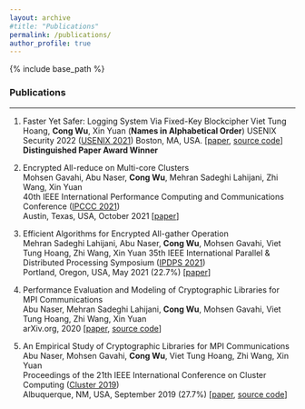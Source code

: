 ```yaml
---
layout: archive
#title: "Publications"
permalink: /publications/
author_profile: true
---
```

{% include base_path %}


### Publications
---

1. Faster Yet Safer: Logging System Via Fixed-Key Blockcipher
   Viet Tung Hoang, **Cong Wu**, Xin Yuan (**Names in Alphabetical Order**)
   USENIX Security 2022 ([USENIX 2021](https://www.usenix.org/conference/usenixsecurity22)) 
   Boston, MA, USA.  [[paper](https://www.usenix.org/system/files/sec22-hoang.pdf), [source code](https://github.com/TsongW/QuickLog)]
   **Distinguished Paper Award Winner**   

2. Encrypted All-reduce on Multi-core Clusters   
   Mohsen Gavahi, Abu Naser, **Cong Wu**, Mehran Sadeghi Lahijani, Zhi Wang, Xin Yuan   
   40th IEEE International Performance Computing and Communications Conference ([IPCCC 2021](https://www.ipccc.org/ipccc2021/main.php?page=1))   
   Austin, Texas, USA, October 2021 [[paper](https://ww2.cs.fsu.edu/~gavahi/publications.php_files/Encrypted_All-reduce_on_Multi-core_Clusters.pdf)]

3. Efficient Algorithms for Encrypted All-gather Operation   
   Mehran Sadeghi Lahijani, Abu Naser, **Cong Wu**, Mohsen Gavahi, Viet Tung Hoang, Zhi Wang, Xin Yuan 
   35th IEEE International Parallel &  Distributed Processing Symposium ([IPDPS 2021](https://www.ipdps.org/))   
   Portland, Oregon, USA, May 2021 (22.7%) [[paper](https://ieeexplore.ieee.org/document/9460464)] 

4. Performance Evaluation and Modeling of Cryptographic Libraries for MPI Communications   
  Abu Naser, Mehran Sadeghi Lahijani,  **Cong Wu**, Mohsen Gavahi, Viet Tung Hoang, Zhi Wang, Xin Yuan   
  arXiv.org, 2020  [[paper](https://arxiv.org/abs/2010.06139), [source code](https://github.com/abu-naser/Encrypted-MPI-Communication)]    

5. An Empirical Study of Cryptographic Libraries for MPI Communications   
  Abu Naser, Mohsen Gavahi, **Cong Wu**, Viet Tung Hoang, Zhi Wang, Xin Yuan   
  Proceedings of the 21th IEEE International Conference on Cluster Computing ([Cluster 2019](https://clustercomp.org/2019/))   
  Albuquerque, NM, USA, September 2019 (27.7%) [[paper](https://ieeexplore.ieee.org/abstract/document/8891033), [source code](https://github.com/abu-naser/Encrypted-MPI-Communication)]    
